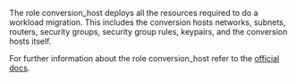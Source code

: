 The role conversion_host
deploys all the resources required to do a
workload migration. This includes the conversion
hosts networks, subnets, routers, security groups,
security group rules, keypairs, and the conversion
hosts itself.

For further information about the role conversion_host refer to the
[official docs](https://os-migrate.github.io/os-migrate/roles/role-conversion_host.html).

